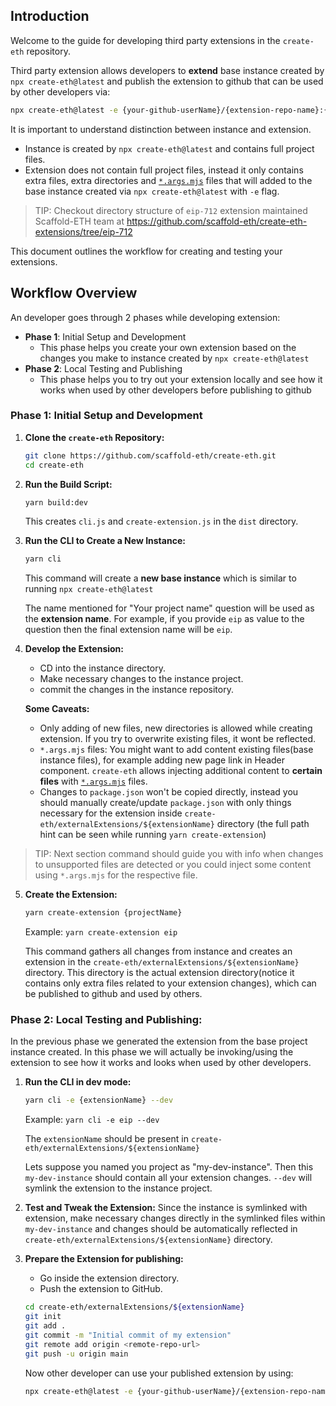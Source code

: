## Introduction

Welcome to the guide for developing third party extensions in the `create-eth` repository.

Third party extension allows developers to **extend** base instance created by `npx create-eth@latest` and publish the extension to github that can be used by other developers via:

```bash
npx create-eth@latest -e {your-github-userName}/{extension-repo-name}:{extension-branch-name} # extension-branch-name is optional
```

It is important to understand distinction between instance and extension.

- Instance is created by `npx create-eth@latest` and contains full project files.
- Extension does not contain full project files, instead it only contains extra files, extra directories and [`*.args.mjs`](TEMPLATING.md#args-files) files that will added to the base instance created via `npx create-eth@latest` with `-e` flag.

> TIP: Checkout directory structure of `eip-712` extension maintained Scaffold-ETH team at https://github.com/scaffold-eth/create-eth-extensions/tree/eip-712

This document outlines the workflow for creating and testing your extensions.

## Workflow Overview

An developer goes through 2 phases while developing extension:

- **Phase 1**: Initial Setup and Development
  - This phase helps you create your own extension based on the changes you make to instance created by `npx create-eth@latest`
- **Phase 2**: Local Testing and Publishing
  - This phase helps you to try out your extension locally and see how it works when used by other developers before publishing to github

### Phase 1: Initial Setup and Development

1. **Clone the `create-eth` Repository:**

   ```bash
   git clone https://github.com/scaffold-eth/create-eth.git
   cd create-eth
   ```

2. **Run the Build Script:**

   ```bash
   yarn build:dev
   ```

   This creates `cli.js` and `create-extension.js` in the `dist` directory.

3. **Run the CLI to Create a New Instance:**

   ```bash
   yarn cli
   ```

   This command will create a **new base instance** which is similar to running `npx create-eth@latest`

   The name mentioned for "Your project name" question will be used as the **extension name**. For example, if you provide `eip` as value to the question then the final extension name will be `eip`.

4. **Develop the Extension:**

   - CD into the instance directory.
   - Make necessary changes to the instance project.
   - commit the changes in the instance repository.

   **Some Caveats:**

   - Only adding of new files, new directories is allowed while creating extension. If you try to overwrite existing files, it wont be reflected.
   - `*.args.mjs` files: You might want to add content existing files(base instance files), for example adding new page link in Header component. `create-eth` allows injecting additional content to **certain files** with [`*.args.mjs`](TEMPLATING.md#args-files) files.
   - Changes to `package.json` won't be copied directly, instead you should manually create/update `package.json` with only things necessary for the extension inside `create-eth/externalExtensions/${extensionName}` directory (the full path hint can be seen while running `yarn create-extension`)

> TIP: Next section command should guide you with info when changes to unsupported files are detected or you could inject some content using `*.args.mjs` for the respective file.

5. **Create the Extension:**

   ```bash
   yarn create-extension {projectName}
   ```

   Example: `yarn create-extension eip`

   This command gathers all changes from instance and creates an extension in the `create-eth/externalExtensions/${extensionName}` directory. This directory is the actual extension directory(notice it contains only extra files related to your extension changes), which can be published to github and used by others.

### Phase 2: Local Testing and Publishing:

In the previous phase we generated the extension from the base project instance created. In this phase we will actually be invoking/using the extension to see how it works and looks when used by other developers.

1. **Run the CLI in dev mode:**

   ```bash
   yarn cli -e {extensionName} --dev
   ```

   Example: `yarn cli -e eip --dev`

   The `extensionName` should be present in `create-eth/externalExtensions/${extensionName}`

   Lets suppose you named you project as "my-dev-instance". Then this `my-dev-instance` should contain all your extension changes. `--dev` will symlink the extension to the instance project.

2. **Test and Tweak the Extension:**
   Since the instance is symlinked with extension, make necessary changes directly in the symlinked files within `my-dev-instance` and changes should be automatically reflected in `create-eth/externalExtensions/${extensionName}` directory.

3. **Prepare the Extension for publishing:**

   - Go inside the extension directory.
   - Push the extension to GitHub.

   ```bash
   cd create-eth/externalExtensions/${extensionName}
   git init
   git add .
   git commit -m "Initial commit of my extension"
   git remote add origin <remote-repo-url>
   git push -u origin main
   ```

   Now other developer can use your published extension by using:

   ```bash
   npx create-eth@latest -e {your-github-userName}/{extension-repo-name}:{extension-branch-name} # extension-branch-name is optional
   ```
